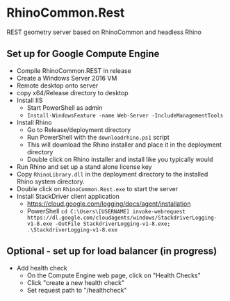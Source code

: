 # RhinoCommon.Rest
REST geometry server based on RhinoCommon and headless Rhino


## Set up for Google Compute Engine
- Compile RhinoCommon.REST in release
- Create a Windows Server 2016 VM
- Remote desktop onto server
- copy x64/Release directory to desktop
- Install IIS
    - Start PowerShell as admin
    - `Install-WindowsFeature -name Web-Server -IncludeManagementTools`
- Install Rhino
    - Go to Release/deployment directory
    - Run PowerShell with the `downloadrhino.ps1` script
    - This will download the Rhino installer and place it in the deployment directory
    - Double click on Rhino installer and install like you typically would
- Run Rhino and set up a stand alone license key
- Copy `RhinoLibrary.dll` in the deployment directory to the installed Rhino system directory.
- Double click on `RhinoCommon.Rest.exe` to start the server
- Install StackDriver client application
    - https://cloud.google.com/logging/docs/agent/installation
    - PowerShell `cd C:\Users\[USERNAME]
invoke-webrequest https://dl.google.com/cloudagents/windows/StackdriverLogging-v1-8.exe -OutFile StackdriverLogging-v1-8.exe;
.\StackdriverLogging-v1-8.exe`


## Optional - set up for load balancer (in progress)
- Add health check
    - On the Compute Engine web page, click on "Health Checks"
    - Click "create a new health check"
    - Set request path to "/healthcheck"